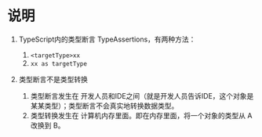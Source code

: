 # 说明

1. TypeScript内的类型断言 TypeAssertions，有两种方法：
    1. `<targetType>xx`
    2. `xx as targetType`

2. 类型断言不是类型转换
    1. 类型断言发生在 开发人员和IDE之间（就是开发人员告诉IDE，这个对象是某某类型）；类型断言不会真实地转换数据类型。
    2. 类型转换发生在 计算机内存里面。即在内存里面，将一个对象的类型从 A 改换到 B。
